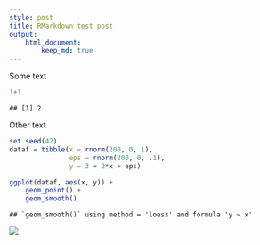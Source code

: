 ```yaml
---
style: post
title: RMarkdown test post
output:
    html_document:
        keep_md: true
---
```




Some text 


```r
1+1
```

```
## [1] 2
```

Other text


```r
set.seed(42)
dataf = tibble(x = rnorm(200, 0, 1), 
               eps = rnorm(200, 0, .1), 
               y = 3 + 2*x + eps)

ggplot(dataf, aes(x, y)) +
    geom_point() +
    geom_smooth()
```

```
## `geom_smooth()` using method = 'loess' and formula 'y ~ x'
```

![]({{site_url}}img/blog_images/{{site_url}}/img/blog_images/test_files/figure-html/unnamed-chunk-3-1.png)<!-- -->


